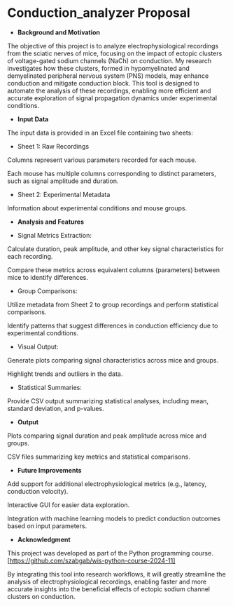 # Conduction_analyzer Proposal

- **Background and Motivation**

The objective of this project is to analyze electrophysiological recordings from the sciatic nerves of mice, focusing on the impact of ectopic clusters of voltage-gated sodium channels (NaCh) on conduction. My research investigates how these clusters, formed in hypomyelinated and demyelinated peripheral nervous system (PNS) models, may enhance conduction and mitigate conduction block. This tool is designed to automate the analysis of these recordings, enabling more efficient and accurate exploration of signal propagation dynamics under experimental conditions.

- **Input Data**

The input data is provided in an Excel file containing two sheets:

- Sheet 1: Raw Recordings

Columns represent various parameters recorded for each mouse.

Each mouse has multiple columns corresponding to distinct parameters, such as signal amplitude and duration.

- Sheet 2: Experimental Metadata

Information about experimental conditions and mouse groups.

- **Analysis and Features**

- Signal Metrics Extraction:

Calculate duration, peak amplitude, and other key signal characteristics for each recording.

Compare these metrics across equivalent columns (parameters) between mice to identify differences.

- Group Comparisons:

Utilize metadata from Sheet 2 to group recordings and perform statistical comparisons.

Identify patterns that suggest differences in conduction efficiency due to experimental conditions.

- Visual Output:

Generate plots comparing signal characteristics across mice and groups.

Highlight trends and outliers in the data.

- Statistical Summaries:

Provide CSV output summarizing statistical analyses, including mean, standard deviation, and p-values.

- **Output**

Plots comparing signal duration and peak amplitude across mice and groups.

CSV files summarizing key metrics and statistical comparisons.

- **Future Improvements**

Add support for additional electrophysiological metrics (e.g., latency, conduction velocity).

Interactive GUI for easier data exploration.

Integration with machine learning models to predict conduction outcomes based on input parameters.

- **Acknowledgment**

This project was developed as part of the Python programming course. [https://github.com/szabgab/wis-python-course-2024-11]

By integrating this tool into research workflows, it will greatly streamline the analysis of electrophysiological recordings, enabling faster and more accurate insights into the beneficial effects of ectopic sodium channel clusters on conduction.

